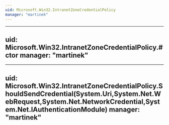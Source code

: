 ```yaml
---
uid: Microsoft.Win32.IntranetZoneCredentialPolicy
manager: "martinek"
---
```


---
uid: Microsoft.Win32.IntranetZoneCredentialPolicy.#ctor
manager: "martinek"
---

---
uid: Microsoft.Win32.IntranetZoneCredentialPolicy.ShouldSendCredential(System.Uri,System.Net.WebRequest,System.Net.NetworkCredential,System.Net.IAuthenticationModule)
manager: "martinek"
---
